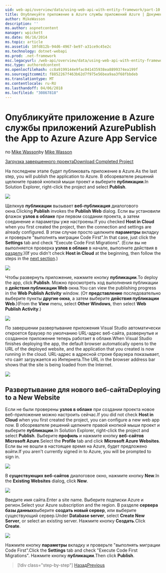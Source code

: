 ```yaml
---
uid: web-api/overview/data/using-web-api-with-entity-framework/part-10
title: Опубликуйте приложение в Azure службы приложений Azure | Документы Microsoft
author: MikeWasson
description: ''
ms.author: aspnetcontent
manager: wpickett
ms.date: 06/16/2014
ms.topic: article
ms.assetid: 10fd812b-94d6-4967-be97-a31ce9c45e2c
ms.technology: dotnet-webapi
ms.prod: .net-framework
msc.legacyurl: /web-api/overview/data/using-web-api-with-entity-framework/part-10
msc.type: authoredcontent
ms.openlocfilehash: cc8a9199144e9fac041435938ea8899374ea199f
ms.sourcegitcommit: f8852267f463b62d7f975e56bea9aa3f68fbbdeb
ms.translationtype: MT
ms.contentlocale: ru-RU
ms.lasthandoff: 04/06/2018
ms.locfileid: "30867818"
---
```

<a name="publish-the-app-to-azure-azure-app-service"></a><span data-ttu-id="ec381-102">Опубликуйте приложение в Azure службы приложений Azure</span><span class="sxs-lookup"><span data-stu-id="ec381-102">Publish the App to Azure Azure App Service</span></span>
====================
<span data-ttu-id="ec381-103">по [Mike Wasson](https://github.com/MikeWasson)</span><span class="sxs-lookup"><span data-stu-id="ec381-103">by [Mike Wasson](https://github.com/MikeWasson)</span></span>

[<span data-ttu-id="ec381-104">Загрузка завершенного проекта</span><span class="sxs-lookup"><span data-stu-id="ec381-104">Download Completed Project</span></span>](https://github.com/MikeWasson/BookService)

<span data-ttu-id="ec381-105">На последнем этапе будет публиковать приложение в Azure.</span><span class="sxs-lookup"><span data-stu-id="ec381-105">As the last step, you will publish the application to Azure.</span></span> <span data-ttu-id="ec381-106">В обозревателе решений щелкните правой кнопкой мыши проект и выберите **публикации**.</span><span class="sxs-lookup"><span data-stu-id="ec381-106">In Solution Explorer, right-click the project and select **Publish**.</span></span>

![](part-10/_static/image1.png)

<span data-ttu-id="ec381-107">Щелкнув **публикации** вызывает **веб-публикация** диалогового окна.</span><span class="sxs-lookup"><span data-stu-id="ec381-107">Clicking **Publish** invokes the **Publish Web** dialog.</span></span> <span data-ttu-id="ec381-108">Если вы установили флажок **узлов в облаке** при первом создании проекта, а затем соединение и параметры уже настроены.</span><span class="sxs-lookup"><span data-stu-id="ec381-108">If you checked **Host in Cloud** when you first created the project, then the connection and settings are already configured.</span></span> <span data-ttu-id="ec381-109">В этом случае просто щелкните **параметры** вкладку и проверьте &quot;выполнять миграции Code First&quot;.</span><span class="sxs-lookup"><span data-stu-id="ec381-109">In that case, just click the **Settings** tab and check &quot;Execute Code First Migrations&quot;.</span></span> <span data-ttu-id="ec381-110">(Если вы не выполняется проверка **узлов в облаке** в начале, выполните действия в [разделу](#new-website).)</span><span class="sxs-lookup"><span data-stu-id="ec381-110">(If you didn't check **Host in Cloud** at the beginning, then follow the steps in the [next section](#new-website).)</span></span>

[![](part-10/_static/image3.png)](part-10/_static/image2.png)

<span data-ttu-id="ec381-111">Чтобы развернуть приложение, нажмите кнопку **публикации**.</span><span class="sxs-lookup"><span data-stu-id="ec381-111">To deploy the app, click **Publish**.</span></span> <span data-ttu-id="ec381-112">Можно просмотреть ход выполнения публикации в **действия публикации Web** окна.</span><span class="sxs-lookup"><span data-stu-id="ec381-112">You can view the publishing progress in the **Web Publish Activity** window.</span></span> <span data-ttu-id="ec381-113">(От **представление** последовательно выберите пункты **другие окна**, а затем выберите **действия публикации Web**.)</span><span class="sxs-lookup"><span data-stu-id="ec381-113">(From the **View** menu, select **Other Windows**, then select **Web Publish Activity**.)</span></span>

![](part-10/_static/image4.png)

<span data-ttu-id="ec381-114">По завершении развертывание приложения Visual Studio автоматически откроется браузер по умолчанию URL-адрес веб-сайта, развернутые и созданное приложение теперь работает в облаке.</span><span class="sxs-lookup"><span data-stu-id="ec381-114">When Visual Studio finishes deploying the app, the default browser automatically opens to the URL of the deployed website, and the application that you created is now running in the cloud.</span></span> <span data-ttu-id="ec381-115">URL-адрес в адресной строке браузера показывает, что сайт загружается из Интернета.</span><span class="sxs-lookup"><span data-stu-id="ec381-115">The URL in the browser address bar shows that the site is being loaded from the Internet.</span></span>

[![](part-10/_static/image6.png)](part-10/_static/image5.png)

<a id="new-website"></a>
## <a name="deploying-to-a-new-website"></a><span data-ttu-id="ec381-116">Развертывание для нового веб-сайта</span><span class="sxs-lookup"><span data-stu-id="ec381-116">Deploying to a New Website</span></span>

<span data-ttu-id="ec381-117">Если не были проверены **узлов в облаке** при создании проекта новое веб-приложение можно настроить сейчас.</span><span class="sxs-lookup"><span data-stu-id="ec381-117">If you did not check **Host in Cloud** when you first created the project, you can configure a new web app now.</span></span> <span data-ttu-id="ec381-118">В обозревателе решений щелкните правой кнопкой мыши проект и выберите **публикации**.</span><span class="sxs-lookup"><span data-stu-id="ec381-118">In Solution Explorer, right-click the project and select **Publish**.</span></span> <span data-ttu-id="ec381-119">Выберите **профиль** и нажмите кнопку **веб-сайтов Microsoft Azure**.</span><span class="sxs-lookup"><span data-stu-id="ec381-119">Select the **Profile** tab and click **Microsoft Azure Websites**.</span></span> <span data-ttu-id="ec381-120">Если вы не вошли в настоящее время на Azure, будет предложено войти.</span><span class="sxs-lookup"><span data-stu-id="ec381-120">If you aren't currently signed in to Azure, you will be prompted to sign in.</span></span>

[![](part-10/_static/image8.png)](part-10/_static/image7.png)

<span data-ttu-id="ec381-121">В **существующих веб-сайтов** диалоговое окно, нажмите кнопку **New**.</span><span class="sxs-lookup"><span data-stu-id="ec381-121">In the **Existing Websites** dialog, click **New**.</span></span>

![](part-10/_static/image9.png)

<span data-ttu-id="ec381-122">Введите имя сайта.</span><span class="sxs-lookup"><span data-stu-id="ec381-122">Enter a site name.</span></span> <span data-ttu-id="ec381-123">Выберите подписки Azure и регион.</span><span class="sxs-lookup"><span data-stu-id="ec381-123">Select your Azure subscription and the region.</span></span> <span data-ttu-id="ec381-124">В разделе **сервера базы данных**выберите **создать новый сервер**, или выберите существующий сервер.</span><span class="sxs-lookup"><span data-stu-id="ec381-124">Under **Database server**, select **Create New Server**, or select an existing server.</span></span> <span data-ttu-id="ec381-125">Нажмите кнопку **Создать**.</span><span class="sxs-lookup"><span data-stu-id="ec381-125">Click **Create**.</span></span>

[![](part-10/_static/image11.png)](part-10/_static/image10.png)

<span data-ttu-id="ec381-126">Нажмите кнопку **параметры** вкладку и проверьте &quot;выполнять миграции Code First&quot;.</span><span class="sxs-lookup"><span data-stu-id="ec381-126">Click the **Settings** tab and check &quot;Execute Code First Migrations&quot;.</span></span> <span data-ttu-id="ec381-127">Нажмите кнопку **публикации**.</span><span class="sxs-lookup"><span data-stu-id="ec381-127">Then click **Publish**.</span></span>

> [!div class="step-by-step"]
> [<span data-ttu-id="ec381-128">Назад</span><span class="sxs-lookup"><span data-stu-id="ec381-128">Previous</span></span>](part-9.md)
